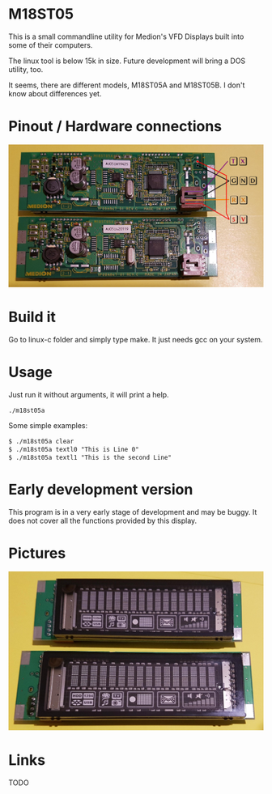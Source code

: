 # M18ST05 #

This is a small commandline utility for Medion's VFD Displays
built into some of their computers.

The linux tool is below 15k in size.
Future development will bring a DOS utility, too.

It seems, there are different models, M18ST05A and M18ST05B.
I don't know about differences yet.

# Pinout / Hardware connections #
![Pinout](pinout.jpg)

# Build it #
Go to linux-c folder and simply type make. 
It just needs gcc on your system.

# Usage #
Just run it without arguments, it will print a help.
```
./m18st05a
```
Some simple examples:
```
$ ./m18st05a clear
$ ./m18st05a textl0 "This is Line 0"
$ ./m18st05a textl1 "This is the second Line"
```

# Early development version #
This program is in a very early stage of development and may be buggy.
It does not cover all the functions provided by this display.

# Pictures #
![TwoDisplays](2displays.jpg)


# Links #
TODO
